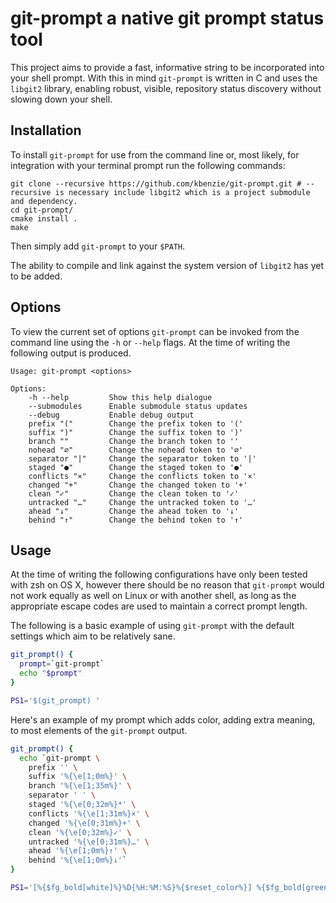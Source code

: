 # git-prompt a native git prompt status tool

This project aims to provide a fast, informative string to be incorporated into
your shell prompt. With this in mind `git-prompt` is written in C and uses
the `libgit2` library, enabling robust, visible, repository status discovery
without slowing down your shell.

## Installation

To install `git-prompt` for use from the command line or, most likely, for
integration with your terminal prompt run the following commands:

    git clone --recursive https://github.com/kbenzie/git-prompt.git # --recursive is necessary include libgit2 which is a project submodule and dependency.
    cd git-prompt/
    cmake install .
    make

Then simply add `git-prompt` to your `$PATH`.

The ability to compile and link against the system version of `libgit2` has yet
to be added.

## Options

To view the current set of options `git-prompt` can be invoked from the command
line using the `-h` or `--help` flags. At the time of writing the following
output is produced.

```
Usage: git-prompt <options>

Options:
    -h --help         Show this help dialogue
    --submodules      Enable submodule status updates
    --debug           Enable debug output
    prefix "("        Change the prefix token to '('
    suffix ")"        Change the suffix token to ')'
    branch ""         Change the branch token to ''
    nohead "∅"        Change the nohead token to '∅'
    separator "|"     Change the separator token to '|'
    staged "●"        Change the staged token to '●'
    conflicts "×"     Change the conflicts token to '×'
    changed "+"       Change the changed token to '+'
    clean "✓"         Change the clean token to '✓'
    untracked "…"     Change the untracked token to '…'
    ahead "↓"         Change the ahead token to '↓'
    behind "↑"        Change the behind token to '↑'
```

## Usage

At the time of writing the following configurations have only been tested with
zsh on OS X, however there should be no reason that `git-prompt` would not work
equally as well on Linux or with another shell, as long as the appropriate
escape codes are used to maintain a correct prompt length.

The following is a basic example of using `git-prompt` with the default
settings which aim to be relatively sane.

```zsh
git_prompt() {
  prompt=`git-prompt`
  echo "$prompt"
}

PS1='$(git_prompt) '
```

Here's an example of my prompt which adds color, adding extra meaning, to most
elements of the `git-prompt` output.

```zsh
git_prompt() {
  echo `git-prompt \
    prefix '' \
    suffix '%{\e[1;0m%}' \
    branch '%{\e[1;35m%}' \
    separator ' ' \
    staged '%{\e[0;32m%}*' \
    conflicts '%{\e[1;31m%}×' \
    changed '%{\e[0;31m%}+' \
    clean '%{\e[0;32m%}✓' \
    untracked '%{\e[0;31m%}…' \
    ahead '%{\e[1;0m%}↑' \
    behind '%{\e[1;0m%}↓'`
}

PS1='[%{$fg_bold[white]%}%D{%H:%M:%S}%{$reset_color%}] %{$fg_bold[green]%}%n%{${reset_color}%} «%{$fg_bold[blue]%}%~%{$reset_color%} $(git_prompt)» '
```
